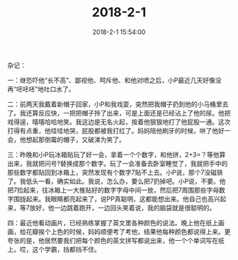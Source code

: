 ﻿---
title: "2018-2-1"
date: 2018-2-1 15:54:00
tags: 文字
categories: 爸爸
---
杂记：

一：继恐吓他“长不高”、鄙视他、呵斥他、和他对喷之后，小P最近几天好像没再“呸呸呸”地吐口水了。

二：前两天我戴着新帽子回家，小P和我戏耍，突然把我帽子扔到他的小马桶里去了。我还算反应快，一把把帽子拎了出来，可是上面还是已经沾上了他的尿。他把戏得逞，嘻嘻哈哈地笑。我这边是无名火起，按着他狠狠地打了他屁股一通。这次打得有点重，他哇哇地哭，屁股都被我打红了。妈妈陪他刷牙的时候，哄了他好一会，他想起那倒霉的帽子，又破涕为笑了。

三：昨晚和小P玩冰箱贴玩了好一会，拿着一个个数字，和他拼，2+3=？等他算出来，我就把问号?替换成那个数字。玩了一会准备去卧室睡觉了，我就把手中的那些数字都贴回到冰箱上，突然发现有个数字7贴不上去。小P说，那个7没磁铁了。我低头一看，确实如此。我说，怎么办，要么把7扔掉吧。小P说，不要。他把7捡起来，往冰箱上一大推贴好的数字字母中间一放，然后把7周围那些字母数字围拢起来。我眼睛都亮起来了，说PP真聪明，这都能想出来。他自己也高兴起来，等7放好，他一边跳着跑开，一边回头笑着说，我的脑袋就是很聪明的。

四：最近他看动画片，已经熟练掌握了英文里各种颜色的说法。晚上他在纸上画画，给花瓣挨个上色的时候，妈妈顺便考了考他，结果他每种颜色都说得上来。更夸张的是，他居然要我们把每个颜色的英文拼写都说出来，他一个个单词写在纸上。哎，这个学霸，挡都挡不住。